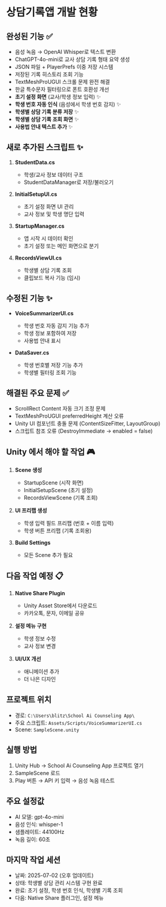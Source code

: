 # 상담기록앱 개발 현황

## 완성된 기능 ✅
- 음성 녹음 → OpenAI Whisper로 텍스트 변환
- ChatGPT-4o-mini로 교사 상담 기록 형태 요약 생성
- JSON 파일 + PlayerPrefs 이중 저장 시스템
- 저장된 기록 히스토리 조회 기능
- TextMeshProUGUI 스크롤 문제 완전 해결
- 한글 특수문자 필터링으로 폰트 호환성 개선
- **초기 설정 화면** (교사/학생 정보 입력) ✨
- **학생 번호 자동 인식** (음성에서 학생 번호 감지) ✨
- **학생별 상담 기록 분류 저장** ✨
- **학생별 상담 기록 조회 화면** ✨
- **사용법 안내 텍스트 추가** ✨

## 새로 추가된 스크립트 ✨
1. **StudentData.cs**
   - 학생/교사 정보 데이터 구조
   - StudentDataManager로 저장/불러오기

2. **InitialSetupUI.cs**
   - 초기 설정 화면 UI 관리
   - 교사 정보 및 학생 명단 입력

3. **StartupManager.cs**
   - 앱 시작 시 데이터 확인
   - 초기 설정 또는 메인 화면으로 분기

4. **RecordsViewUI.cs**
   - 학생별 상담 기록 조회
   - 클립보드 복사 기능 (임시)

## 수정된 기능 ✨
- **VoiceSummarizerUI.cs**
  - 학생 번호 자동 감지 기능 추가
  - 학생 정보 포함하여 저장
  - 사용법 안내 표시
  
- **DataSaver.cs**
  - 학생 번호별 저장 기능 추가
  - 학생별 필터링 조회 기능

## 해결된 주요 문제 ✅
- ScrollRect Content 자동 크기 조정 문제
- TextMeshProUGUI preferredHeight 계산 오류
- Unity UI 컴포넌트 충돌 문제 (ContentSizeFitter, LayoutGroup)
- 스크립트 참조 오류 (DestroyImmediate → enabled = false)

## Unity 에서 해야 할 작업 🎮
1. **Scene 생성**
   - StartupScene (시작 화면)
   - InitialSetupScene (초기 설정)
   - RecordsViewScene (기록 조회)

2. **UI 프리팹 생성**
   - 학생 입력 필드 프리팹 (번호 + 이름 입력)
   - 학생 버튼 프리팹 (기록 조회용)

3. **Build Settings**
   - 모든 Scene 추가 필요

## 다음 작업 예정 📋
1. **Native Share Plugin** 
   - Unity Asset Store에서 다운로드
   - 카카오톡, 문자, 이메일 공유

2. **설정 메뉴 구현**
   - 학생 정보 수정
   - 교사 정보 변경

3. **UI/UX 개선**
   - 애니메이션 추가
   - 더 나은 디자인

## 프로젝트 위치
- 경로: `C:\Users\blitz\School Ai Counseling App\`
- 주요 스크립트: `Assets/Scripts/VoiceSummarizerUI.cs`
- Scene: `SampleScene.unity`

## 실행 방법
1. Unity Hub → School Ai Counseling App 프로젝트 열기
2. SampleScene 로드
3. Play 버튼 → API 키 입력 → 음성 녹음 테스트

## 주요 설정값
- AI 모델: gpt-4o-mini
- 음성 인식: whisper-1
- 샘플레이트: 44100Hz
- 녹음 길이: 60초

## 마지막 작업 세션
- 날짜: 2025-07-02 (오후 업데이트)
- 상태: 학생별 상담 관리 시스템 구현 완료
- 완료: 초기 설정, 학생 번호 인식, 학생별 기록 조회
- 다음: Native Share 플러그인, 설정 메뉴